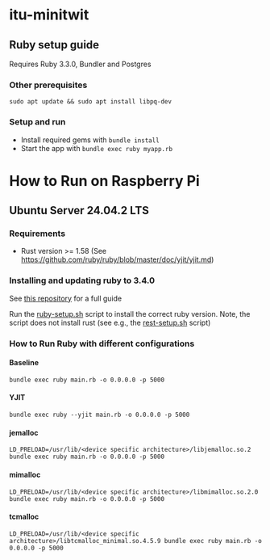 # itu-minitwit

## Ruby setup guide

Requires Ruby 3.3.0, Bundler and Postgres

### Other prerequisites

```bashrc
sudo apt update && sudo apt install libpq-dev
```

### Setup and run

- Install required gems with `bundle install`
- Start the app with `bundle exec ruby myapp.rb`

# How to Run on Raspberry Pi

## Ubuntu Server 24.04.2 LTS

### Requirements
- Rust version >= 1.58 (See https://github.com/ruby/ruby/blob/master/doc/yjit/yjit.md)

### Installing and updating ruby to 3.4.0

See [this repository](https://github.com/rbenv/ruby-build) for a full guide

Run the [ruby-setup.sh](./ruby-setup.sh) script to install the correct ruby version. Note, the script does not install rust (see e.g., the [rest-setup.sh](../rust-actix/rust-setup.sh) script)

### How to Run Ruby with different configurations

#### Baseline

```
bundle exec ruby main.rb -o 0.0.0.0 -p 5000
```

#### YJIT

```
bundle exec ruby --yjit main.rb -o 0.0.0.0 -p 5000
```

#### jemalloc

```
LD_PRELOAD=/usr/lib/<device specific architecture>/libjemalloc.so.2 bundle exec ruby main.rb -o 0.0.0.0 -p 5000
```

#### mimalloc

```
LD_PRELOAD=/usr/lib/<device specific architecture>/libmimalloc.so.2.0 bundle exec ruby main.rb -o 0.0.0.0 -p 5000
```

#### tcmalloc

```
LD_PRELOAD=/usr/lib/<device specific architecture>/libtcmalloc_minimal.so.4.5.9 bundle exec ruby main.rb -o 0.0.0.0 -p 5000
```
